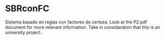 # SBRconFC
Sistema basado en reglas con factores de certeza.
Look at the P2.pdf document for more relevant information. Take in considaration that this is an university project.
